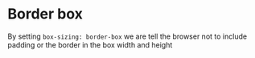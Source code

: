 # Border box

By setting `box-sizing: border-box` we are tell the browser not to include padding or the border in the box width and height 
